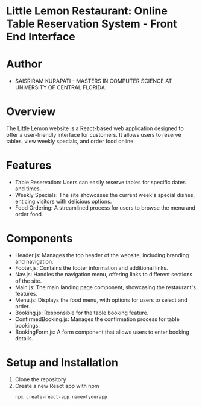 # Little Lemon Restaurant: Online Table Reservation System - Front End Interface

# Author
- SAISRIRAM KURAPATI - MASTERS IN COMPUTER SCIENCE AT UNIVERSITY OF CENTRAL FLORIDA.

# Overview
The Little Lemon website is a React-based web application designed to offer a user-friendly interface for customers. It allows users to reserve tables, view weekly specials, and order food online.

# Features
- Table Reservation: Users can easily reserve tables for specific dates and times.
- Weekly Specials: The site showcases the current week's special dishes, enticing visitors with delicious options.
- Food Ordering: A streamlined process for users to browse the menu and order food.

# Components
- Header.js: Manages the top header of the website, including branding and navigation.
- Footer.js: Contains the footer information and additional links.
- Nav.js: Handles the navigation menu, offering links to different sections of the site.
- Main.js: The main landing page component, showcasing the restaurant's features.
- Menu.js: Displays the food menu, with options for users to select and order.
- Booking.js: Responsible for the table booking feature.
- ConfirmedBooking.js: Manages the confirmation process for table bookings.
- BookingForm.js: A form component that allows users to enter booking details.

# Setup and Installation
1. Clone the repository
2. Create a new React app with npm
    ```bash
    npx create-react-app nameofyourapp
    ```
